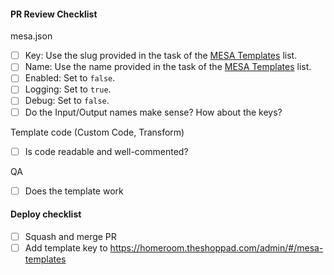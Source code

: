 #### PR Review Checklist

mesa.json
- [ ] Key: Use the slug provided in the task of the [MESA Templates](https://app.asana.com/0/1199933048569373/list) list.
- [ ] Name: Use the name provided in the task of the [MESA Templates](https://app.asana.com/0/1199933048569373/list) list.
- [ ] Enabled: Set to `false`.
- [ ] Logging: Set to `true`.
- [ ] Debug: Set to `false`.
- [ ] Do the Input/Output names make sense? How about the keys?

Template code (Custom Code, Transform)
- [ ] Is code readable and well-commented?

QA
- [ ] Does the template work
#### Deploy checklist
- [ ] Squash and merge PR
- [ ] Add template key to https://homeroom.theshoppad.com/admin/#/mesa-templates
